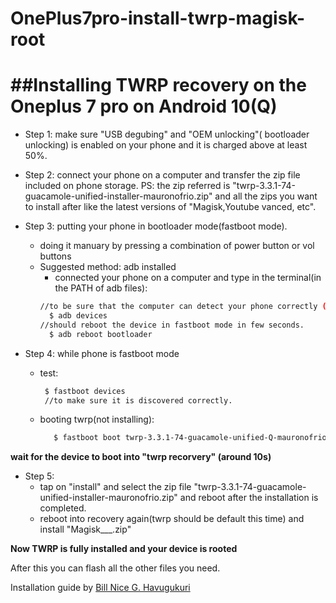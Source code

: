 # OnePlus7pro-install-twrp-magisk-root

##Installing TWRP recovery on the Oneplus 7 pro on Android 10(Q)
==============================================================

- Step 1:
  make sure "USB degubing" and "OEM unlocking"( bootloader unlocking) is enabled on your phone
  and it is charged above at least 50%.

- Step 2:
  connect your phone on a computer and transfer the zip file included on phone storage.
  PS: the zip referred is "twrp-3.3.1-74-guacamole-unified-installer-mauronofrio.zip"
  and all the zips you want to install after like the latest versions of "Magisk,Youtube vanced, etc".
- Step 3: putting your phone in bootloader mode(fastboot mode).
  - doing it manuary by pressing a combination of power button or vol buttons
  - Suggested method: adb installed
      - connected your phone on a computer and type in the terminal(in the PATH of adb files):
      ```bash
      //to be sure that the computer can detect your phone correctly (you should see its id_num displayed)
        $ adb devices
      //should reboot the device in fastboot mode in few seconds.
        $ adb reboot bootloader
      ```
- Step 4: while phone is fastboot mode
  - test: 
      ```bash
       $ fastboot devices
       //to make sure it is discovered correctly.
       ```
  - booting twrp(not installing):
      ```bash
         $ fastboot boot twrp-3.3.1-74-guacamole-unified-Q-mauronofrio.img
      ```

**wait for the device to boot into "twrp recorvery" (around 10s)**

- Step 5:
  - tap on "install" and select the zip file "twrp-3.3.1-74-guacamole-unified-installer-mauronofrio.zip" and reboot after the installation  is completed.
  - reboot into recovery again(twrp should be default this time) and install "Magisk___.zip"


**Now TWRP is fully installed and your device is rooted**

After this you can flash all the other files you need.

Installation guide by [Bill Nice G. Havugukuri](https://blog.billnice.it)
